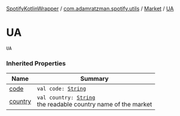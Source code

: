 [SpotifyKotlinWrapper](../../index.md) / [com.adamratzman.spotify.utils](../index.md) / [Market](index.md) / [UA](./-u-a.md)

# UA

`UA`

### Inherited Properties

| Name | Summary |
|---|---|
| [code](code.md) | `val code: `[`String`](https://kotlinlang.org/api/latest/jvm/stdlib/kotlin/-string/index.html) |
| [country](country.md) | `val country: `[`String`](https://kotlinlang.org/api/latest/jvm/stdlib/kotlin/-string/index.html)<br>the readable country name of the market |

